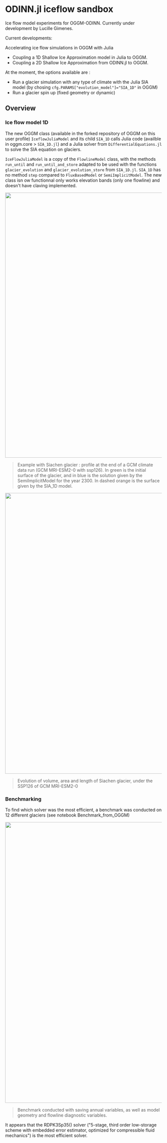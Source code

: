 # ODINN.jl iceflow sandbox

Ice flow model experiments for OGGM-ODINN. Currently under development by Lucille Gimenes.

Current developments:

Accelerating ice flow simulations in OGGM with Julia
- Coupling a 1D Shallow Ice Approximation model in Julia to OGGM.
- Coupling a 2D Shallow Ice Approximation from ODINN.jl to OGGM.

At the moment, the options available are :
- Run a glacier simulation with any type of climate with the Julia SIA model (by chosing `cfg.PARAMS["evolution_model"]="SIA_1D"` in OGGM) 
- Run a glacier spin up (fixed geometry or dynamic) 

## Overview 

### Ice flow model 1D 

The new OGGM class (available in the forked repository of OGGM on this user profile) `IceflowJuliaModel` and its child `SIA_1D` calls Julia code (availble in oggm.core > `SIA_1D.jl`) and a Julia solver from `DifferentialEquations.jl` to solve the SIA equation on glaciers. 

`IceFlowJuliaModel` is a copy of the `FlowlineModel` class, with the methods `run_until` and `run_until_and_store` adapted to be used with the functions `glacier_evolution` and `glacier_evolution_store` from `SIA_1D.jl`. `SIA_1D` has no method `step` compared to `FluxBasedModel` or `SemiImplicitModel`. The new class isn ow functionnal only works elevation bands (only one flowline) and doesn't have claving implemented. 


<center><img src="https://github.com/lucillegimenes/iceflow_sandbox/blob/main/plots/glacier_plots/Siachen_profile.png" width="850"></center>

> Example with Siachen glacier : profile at the end of a GCM climate data run (GCM MRI-ESM2-0 with ssp126). In green is the initial surface of the glacier, and in blue is the solution given by the SemiImplicitModel for the year 2300. In dashed orange is the surface given by the SIA_1D model.

<center><img src="https://github.com/lucillegimenes/iceflow_sandbox/blob/main/plots/glacier_plots/Siachen_evolution.png" width="900"></center>

> Evolution of volume, area and length of Siachen glacier, under the SSP126 of GCM MRI-ESM2-0

### Benchmarking 

To find which solver was the most efficient, a benchmark was conducted on 12 different glaciers (see notebook Benchmark_from_OGGM)

<center><img src="https://github.com/lucillegimenes/iceflow_sandbox/blob/main/plots/benchmark_OGGM/random_500y.png" width="900"></center>

> Benchmark conducted with saving annual variables, as well as model geometry and flowline diagnostic variables.

It appears that the RDPK3Sp35() solver ("5-stage, third order low-storage scheme with embedded error estimator, optimized for compressible fluid mechanics")
is the most efficient solver. 
